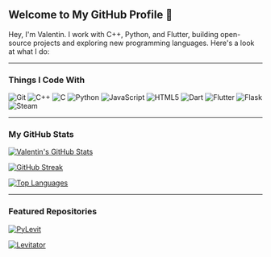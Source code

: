 <h2>Welcome to My GitHub Profile 👋</h2>
<p>Hey, I'm Valentin. I work with C++, Python, and Flutter, building open-source projects and exploring new programming languages. Here's a look at what I do:</p>

<hr>

<h3>Things I Code With</h3>

<p>
  <img src="https://img.shields.io/badge/-Git-F05032?style=flat-square&logo=git&logoColor=white" alt="Git" />
  <img src="https://img.shields.io/badge/-C++-00599C?style=flat-square&logo=c%2B%2B&logoColor=white" alt="C++" />
  <img src="https://img.shields.io/badge/-C-A8B9CC?style=flat-square&logo=c&logoColor=white" alt="C" \>
  <img src="https://img.shields.io/badge/-Python-3776AB?style=flat-square&logo=python&logoColor=white" alt="Python" />
  <img src="https://img.shields.io/badge/-JavaScript-F7DF1E?style=flat-square&logo=javascript&logoColor=black" alt="JavaScript" />
  <img src="https://img.shields.io/badge/-HTML5-E34F26?style=flat-square&logo=html5&logoColor=white" alt="HTML5" />
  <img src="https://img.shields.io/badge/-Dart-0175C2?style=flat-square&logo=dart&logoColor=white" alt="Dart" />
  <img src="https://img.shields.io/badge/-Flutter-02569B?style=flat-square&logo=flutter&logoColor=white" alt="Flutter" />
  <img src="https://img.shields.io/badge/-Flask-000000?style=flat-square&logo=flask&logoColor=white" alt="Flask" />
  <img src="https://img.shields.io/badge/-Steam-000000?style=flat-square&logo=steam&logoColor=white" alt="Steam" />
</p>

<hr>

<h3>My GitHub Stats</h3>
<p>
  <a href="https://github.com/x-vmaier">
    <img src="https://github-readme-stats.vercel.app/api?username=x-vmaier&show_icons=true&theme=dark&hide_border=true" alt="Valentin's GitHub Stats" />
  </a>
</p>
<p>
  <a href="https://github.com/x-vmaier">
    <img src="https://github-readme-streak-stats.herokuapp.com/?user=x-vmaier&theme=dark&hide_border=true" alt="GitHub Streak" />
  </a>
</p>
<p>
  <a href="https://github.com/x-vmaier">
    <img src="https://github-readme-stats.vercel.app/api/top-langs/?username=x-vmaier&layout=compact&theme=dark&hide_border=true" alt="Top Languages" />
  </a>
</p>

<hr>

<h3>Featured Repositories</h3>
<p>
  <a href="https://github.com/x-vmaier/PyLevit">
    <img src="https://github-readme-stats.vercel.app/api/pin/?username=x-vmaier&repo=PyLevit&theme=dark&hide_border=true" alt="PyLevit" />
  </a>
</p>
<p>
  <a href="https://github.com/x-vmaier/Levitator">
    <img src="https://github-readme-stats.vercel.app/api/pin/?username=x-vmaier&repo=Levitator&theme=dark&hide_border=true" alt="Levitator" />
  </a>
</p>
